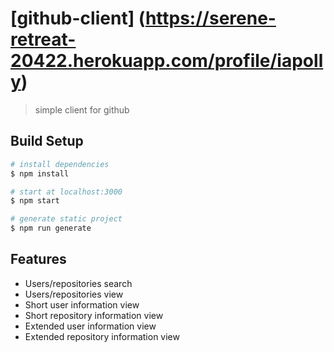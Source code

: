
# [github-client] (https://serene-retreat-20422.herokuapp.com/profile/iapolly)

> simple client for github

## Build Setup

``` bash
# install dependencies
$ npm install

# start at localhost:3000
$ npm start

# generate static project
$ npm run generate
```

## Features
 
- Users/repositories search
- Users/repositories view
- Short user information view
- Short repository information view
- Extended user information view
- Extended repository information view

